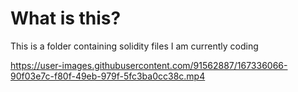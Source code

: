 # What is this? 
This is a folder containing solidity files I am currently coding


https://user-images.githubusercontent.com/91562887/167336066-90f03e7c-f80f-49eb-979f-5fc3ba0cc38c.mp4

